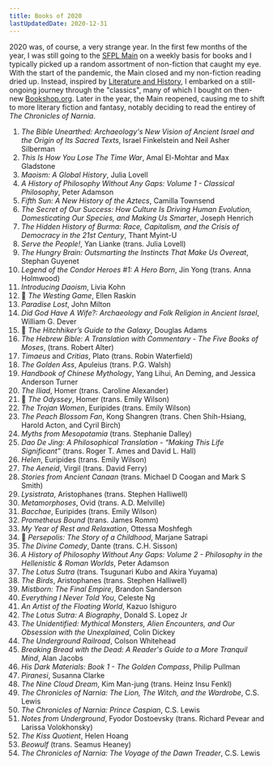 ```yaml
---
title: Books of 2020
lastUpdatedDate: 2020-12-31
---
```


2020 was, of course, a very strange year. In the first few months of the year, I was still going to the [SFPL Main](https://sfpl.org/locations/main-library) on a weekly basis for books and I typically picked up a random assortment of non-fiction that caught my eye. With the start of the pandemic, the Main closed and my non-fiction reading dried up. Instead, inspired by [Literature and History](https://literatureandhistory.com), I embarked on a still-ongoing journey through the "classics", many of which I bought on then-new [Bookshop.org](https://bookshop.org). Later in the year, the Main reopened, causing me to shift to more literary fiction and fantasy, notably deciding to read the entirey of *The Chronicles of Narnia*.

1. *The Bible Unearthed: Archaeology's New Vision of Ancient Israel and the Origin of Its Sacred Texts*, Israel Finkelstein and Neil Asher Silberman
2. *This Is How You Lose The Time War*, Amal El-Mohtar and Max Gladstone
3. *Maoism: A Global History*, Julia Lovell
4. *A History of Philosophy Without Any Gaps: Volume 1 - Classical Philosophy*, Peter Adamson
5. *Fifth Sun: A New History of the Aztecs*, Camilla Townsend
6. *The Secret of Our Success: How Culture Is Driving Human Evolution, Domesticating Our Species, and Making Us Smarter*, Joseph Henrich
7. *The Hidden History of Burma: Race, Capitalism, and the Crisis of Democracy in the 21st Century*, Thant Myint-U
8. *Serve the People!*, Yan Lianke (trans. Julia Lovell)
9. *The Hungry Brain: Outsmarting the Instincts That Make Us Overeat*, Stephan Guyenet
10. *Legend of the Condor Heroes #1: A Hero Born*, Jin Yong (trans. Anna Holmwood)
11. *Introducing Daoism*, Livia Kohn
12. 🔁 *The Westing Game*, Ellen Raskin
13. *Paradise Lost*, John Milton
14. *Did God Have A Wife?: Archaeology and Folk Religion in Ancient Israel*, William G. Dever
15. 🔁 *The Hitchhiker’s Guide to the Galaxy*, Douglas Adams
16. *The Hebrew Bible: A Translation with Commentary - The Five Books of Moses*, (trans. Robert Alter)
17. *Timaeus* and *Critias*, Plato (trans. Robin Waterfield)
18. *The Golden Ass*, Apuleius (trans. P.G. Walsh)
19. *Handbook of Chinese Mythology*, Yang Lihui, An Deming, and Jessica Anderson Turner
20. *The Iliad*, Homer (trans. Caroline Alexander)
21. 🔁 *The Odyssey*, Homer (trans. Emily Wilson)
22. *The Trojan Women*, Euripides (trans. Emily Wilson)
23. *The Peach Blossom Fan*, Kong Shangren (trans. Chen Shih-Hsiang, Harold Acton, and Cyril Birch)
24. *Myths from Mesopotamia* (trans. Stephanie Dalley)
25. *Dao De Jing: A Philosophical Translation - “Making This Life Significant”* (trans. Roger T. Ames and David L. Hall)
26. *Helen*, Euripides (trans. Emily Wilson)
27. *The Aeneid*, Virgil (trans. David Ferry)
28. *Stories from Ancient Canaan* (trans. Michael D Coogan and Mark S Smith)
29. *Lysistrata*, Aristophanes (trans. Stephen Halliwell)
30. *Metamorphoses*, Ovid (trans. A.D. Melville)
31. *Bacchae*, Euripides (trans. Emily Wilson)
32. *Prometheus Bound* (trans. James Romm)
33. *My Year of Rest and Relaxation*, Ottessa Moshfegh
34. 🔁 *Persepolis: The Story of a Childhood*, Marjane Satrapi
35. *The Divine Comedy*, Dante (trans. C.H. Sisson)
36. *A History of Philosophy Without Any Gaps: Volume 2 - Philosophy in the Hellenistic & Roman Worlds*, Peter Adamson
37. *The Lotus Sutra* (trans. Tsugunari Kubo and Akira Yuyama)
38. *The Birds*, Aristophanes (trans. Stephen Halliwell)
39. *Mistborn: The Final Empire*, Brandon Sanderson
40. *Everything I Never Told You*, Celeste Ng
41. *An Artist of the Floating World*, Kazuo Ishiguro
42. *The Lotus Sutra: A Biography*, Donald S. Lopez Jr
43. *The Unidentified: Mythical Monsters, Alien Encounters, and Our Obsession with the Unexplained*, Colin Dickey
44. *The Underground Railroad*, Colson Whitehead
45. *Breaking Bread with the Dead: A Reader's Guide to a More Tranquil Mind*, Alan Jacobs
46. *His Dark Materials: Book 1 - The Golden Compass*, Philip Pullman
47. *Piranesi*, Susanna Clarke
48. *The Nine Cloud Dream*, Kim Man-jung (trans. Heinz Insu Fenkl)
49. *The Chronicles of Narnia: The Lion, The Witch, and the Wardrobe*, C.S. Lewis
50. *The Chronicles of Narnia: Prince Caspian*, C.S. Lewis
51. *Notes from Underground*, Fyodor Dostoevsky (trans. Richard Pevear and Larissa Volokhonsky)
52. *The Kiss Quotient*, Helen Hoang
53. *Beowulf* (trans. Seamus Heaney)
54. *The Chronicles of Narnia: The Voyage of the Dawn Treader*, C.S. Lewis
